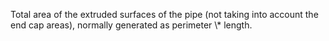 Total area of the extruded surfaces of the pipe (not taking into account the end cap areas), normally generated as perimeter \\* length.
